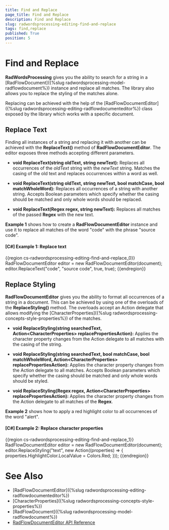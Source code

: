 ```yaml
---
title: Find and Replace
page_title: Find and Replace
description: Find and Replace
slug: radwordsprocessing-editing-find-and-replace
tags: find,replace
published: True
position: 5
---
```


# Find and Replace


__RadWordsProcessing__ gives you the ability to search for a string in a [RadFlowDocument]({%slug radwordsprocessing-model-radflowdocument%}) instance and replace all matches. The library also allows you to replace the styling of the matches alone.


Replacing can be achieved with the help of the [RadFlowDocumentEditor]({%slug radwordsprocessing-editing-radflowdocumenteditor%}) class exposed by the library which works with a specific document. 


## Replace Text


Finding all instances of a string and replacing it with another can be achieved with the __ReplaceText()__ method of __RadFlowDocumentEditor__. The editor exposes three methods accepting different parameters.


* __void ReplaceText(string oldText, string newText):__ Replaces all occurrences of the *oldText* string with the *newText* string. Matches the casing of the old text and replaces occurrences within a word as well.

* __void ReplaceText(string oldText, string newText, bool matchCase, bool matchWholeWord):__ Replaces all occurrences of a string with another string. Accepts Boolean parameters which specify whether the casing should be matched and only whole words should be replaced.

* __void ReplaceText(Regex regex, string newText):__ Replaces all matches of the passed __Regex__ with the new text.


__Example 1__ shows how to create a __RadFlowDocumentEditor__ instance and use it to replace all matches of the word "code" with the phrase "source code".


#### __[C#] Example 1: Replace text__

{{region cs-radwordsprocessing-editing-find-and-replace_0}}
	RadFlowDocumentEditor editor = new RadFlowDocumentEditor(document);
	editor.ReplaceText("code", "source code", true, true);
{{endregion}}


## Replace Styling

__RadFlowDocumentEditor__ gives you the ability to format all occurrences of a string in a document. This can be achieved by using one of the overloads of the __ReplaceStyling()__ method. The overloads accept an Action delegate that allows modifying the [CharacterProperties]({%slug radwordsprocessing-concepts-style-properties%}) of the matches.


* __void ReplaceStyling(string searchedText, Action&lt;CharacterProperties&gt; replacePropertiesAction):__ Applies the character property changes from the Action delegate to all matches with the casing of the string.

* __void ReplaceStyling(string searchedText, bool matchCase, bool matchWholeWord, Action&lt;CharacterProperties&gt; replacePropertiesAction):__ Applies the character property changes from the Action delegate to all matches. Accepts Boolean parameters which specify whether the casing should be matched and only whole words should be styled.

* __void ReplaceStyling(Regex regex, Action&lt;CharacterProperties&gt; replacePropertiesAction):__ Applies the character property changes from the Action delegate to all matches of the __Regex__.


__Example 2__ shows how to apply a red highlight color to all occurrences of the word "alert".


#### __[C#] Example 2: Replace character properties__

{{region cs-radwordsprocessing-editing-find-and-replace_1}}
	RadFlowDocumentEditor editor = new RadFlowDocumentEditor(document);
	editor.ReplaceStyling("text", new Action<CharacterProperties>((properties) =>
	{
	    properties.HighlightColor.LocalValue = Colors.Red;
	}));
{{endregion}}



# See Also

 * [RadFlowDocumentEditor]({%slug radwordsprocessing-editing-radflowdocumenteditor%})
 * [CharacterProperties]({%slug radwordsprocessing-concepts-style-properties%}) 
 * [RadFlowDocument]({%slug radwordsprocessing-model-radflowdocument%}) 
 * [RadFlowDocumentEditor API Reference](http://docs.telerik.com/devtools/document-processing/api/html/T_Telerik_Windows_Documents_Flow_Model_Editing_RadFlowDocumentEditor.htm)